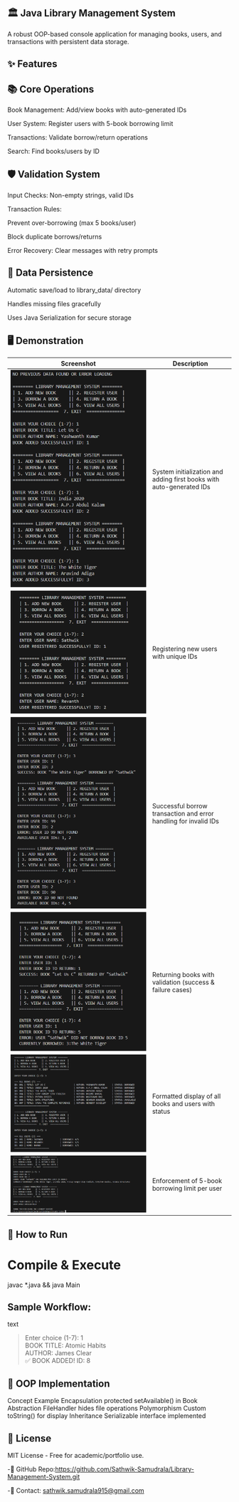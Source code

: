 ## 🏛️ Java Library Management System
A robust OOP-based console application for managing books, users, and transactions with persistent data storage.

## ✨ Features

## 📚 Core Operations
Book Management: Add/view books with auto-generated IDs

User System: Register users with 5-book borrowing limit

Transactions: Validate borrow/return operations

Search: Find books/users by ID

## 🛡️ Validation System
Input Checks: Non-empty strings, valid IDs

Transaction Rules:

Prevent over-borrowing (max 5 books/user)

Block duplicate borrows/returns

Error Recovery: Clear messages with retry prompts

## 💾 Data Persistence
Automatic save/load to library_data/ directory

Handles missing files gracefully

Uses Java Serialization for secure storage

## 🖥️ Demonstration 

| Screenshot | Description |
|------------|-------------|
| ![Initial Setup](Library-Management-SS-1.png) | System initialization and adding first books with auto-generated IDs |
| ![User Registration](Library-Management-SS-2.png) | Registering new users with unique IDs |
| ![Book Borrowing](Library-Management-SS-3.png) | Successful borrow transaction and error handling for invalid IDs |
| ![Book Return](Library-Management-SS-4.png) | Returning books with validation (success & failure cases) |
| ![View Records](Library-Management-SS-5.png) | Formatted display of all books and users with status |
| ![Borrow Limit](Library-Management-SS-6.png) | Enforcement of 5-book borrowing limit per user |

## 🚀 How to Run

# Compile & Execute
javac *.java && java Main

## Sample Workflow:

text
> Enter choice (1-7): 1  
> BOOK TITLE: Atomic Habits  
> AUTHOR: James Clear  
✅ BOOK ADDED! ID: 8  

## 📜 OOP Implementation
Concept	Example
Encapsulation	protected setAvailable() in Book
Abstraction	FileHandler hides file operations
Polymorphism	Custom toString() for display
Inheritance	Serializable interface implemented
## 📝 License
MIT License - Free for academic/portfolio use.

-🔗 GitHub Repo:https://github.com/Sathwik-Samudrala/Library-Management-System.git

-📧 Contact: sathwik.samudrala915@gmail.com
